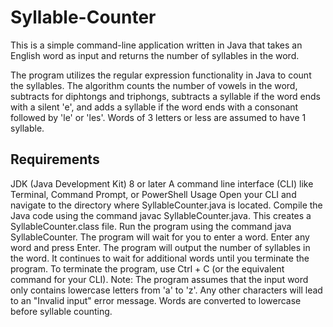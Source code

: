 # Syllable-Counter
This is a simple command-line application written in Java that takes an English word as input and returns the number of syllables in the word.

The program utilizes the regular expression functionality in Java to count the syllables. The algorithm counts the number of vowels in the word, subtracts for diphtongs and triphongs, subtracts a syllable if the word ends with a silent 'e', and adds a syllable if the word ends with a consonant followed by 'le' or 'les'. Words of 3 letters or less are assumed to have 1 syllable.

## Requirements
JDK (Java Development Kit) 8 or later
A command line interface (CLI) like Terminal, Command Prompt, or PowerShell
Usage
Open your CLI and navigate to the directory where SyllableCounter.java is located.
Compile the Java code using the command javac SyllableCounter.java. This creates a SyllableCounter.class file.
Run the program using the command java SyllableCounter.
The program will wait for you to enter a word. Enter any word and press Enter.
The program will output the number of syllables in the word. It continues to wait for additional words until you terminate the program.
To terminate the program, use Ctrl + C (or the equivalent command for your CLI).
Note: The program assumes that the input word only contains lowercase letters from 'a' to 'z'. Any other characters will lead to an "Invalid input" error message. Words are converted to lowercase before syllable counting.
